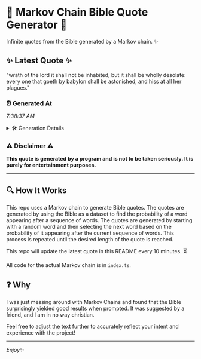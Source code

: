 # 📖 Markov Chain Bible Quote Generator 📖

Infinite quotes from the Bible generated by a Markov chain. ✨

## ✨ Latest Quote ✨
"wrath of the lord it shall not be inhabited, but it shall be wholly desolate: every one that goeth by babylon shall be astonished, and hiss at all her plagues."

### ⏰ Generated At
*7:38:37 AM*

<details>
    <summary>🛠️ Generation Details</summary>
    <p>
        <strong>🌱 Seed:</strong> wrath<br>
        <strong>🔄 Iterations:</strong> 29<br>
        <strong>📜 Context History:</strong><br>[ wrath ]: of<br>[ wrath, of ]: the<br>[ wrath, of, the ]: lord<br>[ wrath, of, the, lord ]: it<br>[ wrath, of, the, lord, it ]: shall<br>[ wrath, of, the, lord, it, shall ]: not<br>[ of, the, lord, it, shall, not ]: be<br>[ the, lord, it, shall, not, be ]: inhabited,<br>[ lord, it, shall, not, be, inhabited, ]: but<br>[ it, shall, not, be, inhabited,, but ]: it<br>[ shall, not, be, inhabited,, but, it ]: shall<br>[ not, be, inhabited,, but, it, shall ]: be<br>[ be, inhabited,, but, it, shall, be ]: wholly<br>[ inhabited,, but, it, shall, be, wholly ]: desolate:<br>[ but, it, shall, be, wholly, desolate: ]: every<br>[ it, shall, be, wholly, desolate:, every ]: one<br>[ shall, be, wholly, desolate:, every, one ]: that<br>[ be, wholly, desolate:, every, one, that ]: goeth<br>[ wholly, desolate:, every, one, that, goeth ]: by<br>[ desolate:, every, one, that, goeth, by ]: babylon<br>[ every, one, that, goeth, by, babylon ]: shall<br>[ one, that, goeth, by, babylon, shall ]: be<br>[ that, goeth, by, babylon, shall, be ]: astonished,<br>[ goeth, by, babylon, shall, be, astonished, ]: and<br>[ by, babylon, shall, be, astonished,, and ]: hiss<br>[ babylon, shall, be, astonished,, and, hiss ]: at<br>[ shall, be, astonished,, and, hiss, at ]: all<br>[ be, astonished,, and, hiss, at, all ]: her<br>[ astonished,, and, hiss, at, all, her ]: plagues.<br>
    </p>
</details>

### ⚠️ Disclaimer ⚠️
**This quote is generated by a program and is not to be taken seriously. It is purely for entertainment purposes.**

---

## 🔍 How It Works

This repo uses a Markov chain to generate Bible quotes. The quotes are generated by using the Bible as a dataset to find the probability of a word appearing after a sequence of words. The quotes are generated by starting with a random word and then selecting the next word based on the probability of it appearing after the current sequence of words. This process is repeated until the desired length of the quote is reached.

This repo will update the latest quote in this README every 10 minutes. ⏳

All code for the actual Markov chain is in `index.ts`.

## ❓ Why

I was just messing around with Markov Chains and found that the Bible surprisingly yielded good results when prompted. 
It was suggested by a friend, and I am in no way christian.

Feel free to adjust the text further to accurately reflect your intent and experience with the project!

---

*Enjoy*✨
